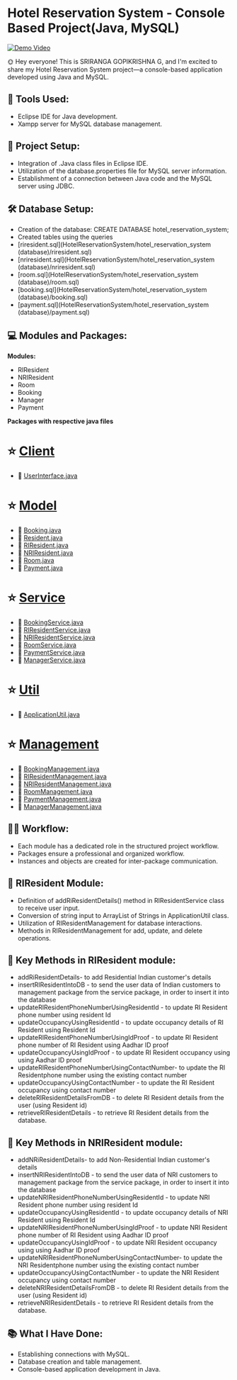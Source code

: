 # Hotel Reservation System - Console Based Project(Java, MySQL)
[![Demo Video](https://drive.google.com/uc?export=view&id=1g0yTQMPVdl2DmBFEMpYyUY_WZ34zeRdN)](https://www.youtube.com/watch?v=yD5qWD_x50M)



🌞 Hey everyone! This is SRIRANGA GOPIKRISHNA G, and I'm excited to share my Hotel Reservation System project—a console-based application developed using Java and MySQL.

## 🔧 Tools Used:

- Eclipse IDE for Java development.
- Xampp server for MySQL database management.

## 📁 Project Setup:

- Integration of .Java class files in Eclipse IDE.
- Utilization of the database.properties file for MySQL server information.
- Establishment of a connection between Java code and the MySQL server using JDBC.

## 🛠️ Database Setup:

- Creation of the database: CREATE DATABASE hotel_reservation_system;
- Created tables using the queries
- [riresident.sql](HotelReservationSystem/hotel_reservation_system (database)/riresident.sql)
- [nriresident.sql](HotelReservationSystem/hotel_reservation_system (database)/nriresident.sql)
- [room.sql](HotelReservationSystem/hotel_reservation_system (database)/room.sql)
- [booking.sql](HotelReservationSystem/hotel_reservation_system (database)/booking.sql)
- [payment.sql](HotelReservationSystem/hotel_reservation_system (database)/payment.sql)

## 💻 Modules and Packages:

**Modules:**
- RIResident
- NRIResident
- Room
- Booking
- Manager
- Payment

**Packages with respective java files**
# ⭐ [Client](HotelReservationSystem/src/com/client)
  - 🔗 [UserInterface.java](HotelReservationSystem/src/com/client/UserInterface.java)
# ⭐ [Model](HotelReservationSystem/src/com/model)
  - 🔗 [Booking.java](HotelReservationSystem/src/com/model/Booking.java)
  - 🔗 [Resident.java](HotelReservationSystem/src/com/model/Resident.java)
  - 🔗 [RIResident.java](HotelReservationSystem/src/com/model/RIResident.java)
  - 🔗 [NRIResident.java](HotelReservationSystem/src/com/model/NRIResident.java)
  - 🔗 [Room.java](HotelReservationSystem/src/com/model/Room.java)
  - 🔗 [Payment.java](HotelReservationSystem/src/com/model/Payment.java)
# ⭐ [Service](HotelReservationSystem/src/com/service)
  - 🔗 [BookingService.java](HotelReservationSystem/src/com/service/BookingService.java)
  - 🔗 [RIResidentService.java](HotelReservationSystem/src/com/service/RIResidentService.java)
  - 🔗 [NRIResidentService.java](HotelReservationSystem/src/com/service/NRIResidentService.java)
  - 🔗 [RoomService.java](HotelReservationSystem/src/com/service/RoomService.java)
  - 🔗 [PaymentService.java](HotelReservationSystem/src/com/service/PaymentService.java)
  - 🔗 [ManagerService.java](HotelReservationSystem/src/com/service/ManagerService.java)
# ⭐ [Util](HotelReservationSystem/src/com/util)
  - 🔗 [ApplicationUtil.java](HotelReservationSystem/src/com/util/ApplicationUtil.java)
# ⭐ [Management](HotelReservationSystem/src/com/management)
  - 🔗 [BookingManagement.java](HotelReservationSystem/src/com/management/BookingManagement.java)
  - 🔗 [RIResidentManagement.java](HotelReservationSystem/src/com/management/RIResidentManagement.java)
  - 🔗 [NRIResidentManagement.java](HotelReservationSystem/src/com/management/NRIResidentManagement.java)
  - 🔗 [RoomManagement.java](HotelReservationSystem/src/com/management/RoomManagement.java)
  - 🔗 [PaymentManagement.java](HotelReservationSystem/src/com/management/PaymentManagement.java)
  - 🔗 [ManagerManagement.java](HotelReservationSystem/src/com/management/ManagerManagement.java)




## 👩‍💻 Workflow:

- Each module has a dedicated role in the structured project workflow.
- Packages ensure a professional and organized workflow.
- Instances and objects are created for inter-package communication.

## 🚀 RIResident Module:

- Definition of addRiResidentDetails() method in RIResidentService class to receive user input.
- Conversion of string input to ArrayList of Strings in ApplicationUtil class.
- Utilization of RIResidentManagement for database interactions.
- Methods in RIResidentManagement for add, update, and delete operations.

## 🔄 Key Methods in RIResident module:

- addRiResidentDetails- to add Residential Indian customer's details
- insertRIResidentIntoDB - to send the user data of Indian customers to management package from the service package, in order to insert it into the database
- updateRIResidentPhoneNumberUsingResidentId - to update RI Resident phone number using resident Id
- updateOccupancyUsingResidentId - to update occupancy details of RI Resident using Resident Id
- updateRIResidentPhoneNumberUsingIdProof - to update RI Resident phone number of RI Resident using Aadhar ID proof
- updateOccupancyUsingIdProof - to update RI Resident occupancy using using Aadhar ID proof
- updateRIResidentPhoneNumberUsingContactNumber- to update the RI Residentphone number using the existing contact number
- updateOccupancyUsingContactNumber -  to update the RI Resident occupancy using contact number
- deleteRIResidentDetailsFromDB - to delete RI Resident details from the user (using Resident id)
- retrieveRIResidentDetails - to retrieve  RI Resident details from the database.

## 🔄 Key Methods in NRIResident module:

- addNRiResidentDetails- to add Non-Residential Indian customer's details
- insertNRIResidentIntoDB - to send the user data of NRI customers to management package from the service package, in order to insert it into the database
- updateNRIResidentPhoneNumberUsingResidentId - to update NRI Resident phone number using resident Id
- updateOccupancyUsingResidentId - to update occupancy details of NRI Resident using Resident Id
- updateNRIResidentPhoneNumberUsingIdProof - to update NRI Resident phone number of RI Resident using Aadhar ID proof
- updateOccupancyUsingIdProof - to update NRI Resident occupancy using using Aadhar ID proof
- updateNRIResidentPhoneNumberUsingContactNumber- to update the NRI Residentphone number using the existing contact number
- updateOccupancyUsingContactNumber -  to update the NRI Resident occupancy using contact number
- deleteNRIResidentDetailsFromDB - to delete RI Resident details from the user (using Resident id)
- retrieveNRIResidentDetails - to retrieve  RI Resident details from the database.














## 📚 What I Have Done:

- Establishing connections with MySQL.
- Database creation and table management.
- Console-based application development in Java.

